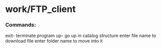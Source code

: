 # work/FTP_client
### Commands:
exit- terminate program
up- go up in catalog structure
enter file name to download file
enter folder name to move into it

